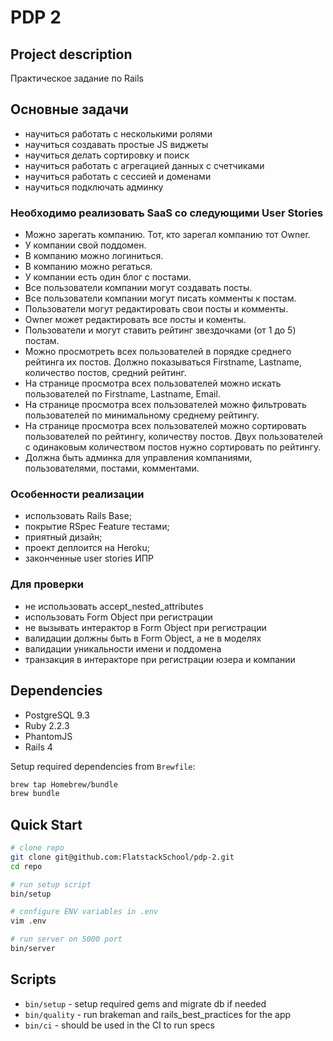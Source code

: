 # PDP 2

## Project description

Практическое задание по Rails

## Основные задачи

* научиться работать с несколькими ролями
* научиться создавать простые JS виджеты
* научиться делать сортировку и поиск
* научиться работать с агрегацией данных с счетчиками
* научиться работать с сессией и доменами
* научиться подключать админку

### Необходимо реализовать SaaS со следующими User Stories

* Можно зарегать компанию. Тот, кто зарегал компанию тот Owner.
* У компании свой поддомен.
* В компанию можно логиниться.
* В компанию можно регаться.
* У компании есть один блог с постами.
* Все пользователи компании могут создавать посты.
* Все пользователи компании могут писать комменты к постам.
* Пользователи могут редактировать свои посты и комменты.
* Owner может редактировать все посты и коменты.
* Пользователи и могут ставить рейтинг звездочками (от 1 до 5) постам.
* Можно просмотреть всех пользователей в порядке среднего рейтинга их постов. Должно показываться Firstname, Lastname, количество постов, средний рейтинг.
* На странице просмотра всех пользователей можно искать пользователей по Firstname, Lastname, Email.
* На странице просмотра всех пользователей можно фильтровать пользователей по минимальному среднему рейтингу.
* На странице просмотра всех пользователей можно сортировать пользователей по рейтингу, количеству постов. Двух пользователей с одинаковым количеством постов нужно сортировать по рейтингу.
* Должна быть админка для управления компаниями, пользователями, постами, комментами.

### Особенности реализации

* использовать Rails Base;
* покрытие RSpec Feature тестами;
* приятный дизайн;
* проект деплоится на Heroku;
* законченные user stories ИПР

### Для проверки

* не использовать accept_nested_attributes
* использовать Form Object при регистрации
* не вызывать интерактор в Form Object при регистрации
* валидации должны быть в Form Object, а не в моделях
* валидации уникальности имени и поддомена
* транзакция в интеракторе при регистрации юзера и компании

## Dependencies

* PostgreSQL 9.3
* Ruby 2.2.3
* PhantomJS
* Rails 4

Setup required dependencies from `Brewfile`:
```bash
brew tap Homebrew/bundle
brew bundle
```

## Quick Start

```bash
# clone repo
git clone git@github.com:FlatstackSchool/pdp-2.git
cd repo

# run setup script
bin/setup

# configure ENV variables in .env
vim .env

# run server on 5000 port
bin/server
```

## Scripts

* `bin/setup` - setup required gems and migrate db if needed
* `bin/quality` - run brakeman and rails_best_practices for the app
* `bin/ci` - should be used in the CI to run specs

